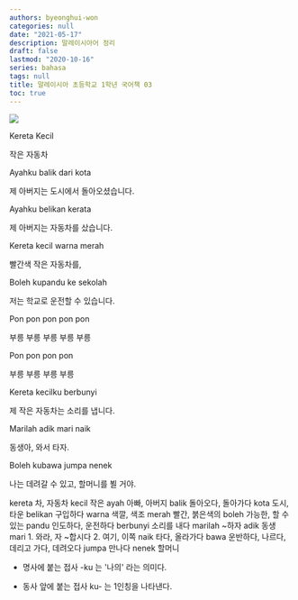 ```yaml
---
authors: byeonghui-won
categories: null
date: "2021-05-17"
description: 말레이시아어 정리
draft: false
lastmod: "2020-10-16"
series: bahasa
tags: null
title: 말레이시아 초등학교 1학년 국어책 03
toc: true
---
```


![](https://t1.daumcdn.net/cfile/tistory/224CA73556BB73C705)

Kereta Kecil

작은 자동차



Ayahku balik dari kota

제 아버지는 도시에서 돌아오셨습니다.



Ayahku belikan kerata

제 아버지는 자동차를 샀습니다.



Kereta kecil warna merah

빨간색 작은 자동차를,



Boleh kupandu ke sekolah

저는 학교로 운전할 수 있습니다.



Pon pon pon pon pon

부릉 부릉 부릉 부릉 부릉



Pon pon pon pon

부릉 부릉 부릉 부릉



Kereta kecilku berbunyi

제 작은 자동차는 소리를 냅니다.



Marilah adik mari naik

동생아, 와서 타자.



Boleh kubawa jumpa nenek

나는 데려갈 수 있고, 할머니를 뵐 거야.



kereta 차, 자동차 kecil 작은 ayah 아빠, 아버지 balik 돌아오다, 돌아가다 kota 도시, 타운 belikan 구입하다 warna 색깔, 색조 merah 빨간, 붉은색의 boleh 가능한, 할 수 있는 pandu 인도하다, 운전하다 berbunyi 소리를 내다 marilah ~하자 adik 동생 mari 1. 와라, 자 ~합시다 2. 여기, 이쪽 naik 타다, 올라가다 bawa 운반하다, 나르다, 데리고 가다, 데려오다 jumpa 만나다 nenek 할머니



- 명사에 붙는 접사 -ku 는 '나의' 라는 의미다.



- 동사 앞에 붙는 접사 ku- 는 1인칭을 나타낸다.
